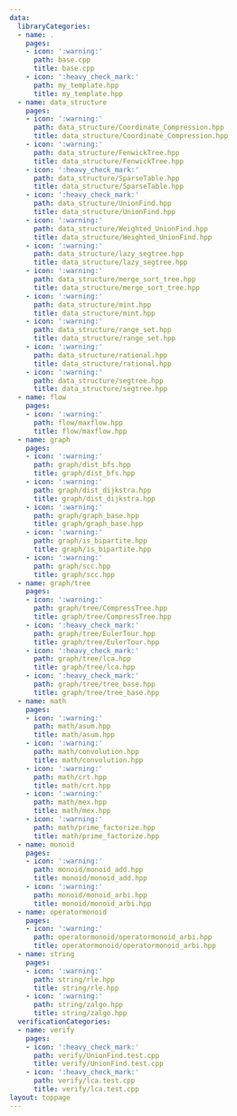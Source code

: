 ```yaml
---
data:
  libraryCategories:
  - name: .
    pages:
    - icon: ':warning:'
      path: base.cpp
      title: base.cpp
    - icon: ':heavy_check_mark:'
      path: my_template.hpp
      title: my_template.hpp
  - name: data_structure
    pages:
    - icon: ':warning:'
      path: data_structure/Coordinate_Compression.hpp
      title: data_structure/Coordinate_Compression.hpp
    - icon: ':warning:'
      path: data_structure/FenwickTree.hpp
      title: data_structure/FenwickTree.hpp
    - icon: ':heavy_check_mark:'
      path: data_structure/SparseTable.hpp
      title: data_structure/SparseTable.hpp
    - icon: ':heavy_check_mark:'
      path: data_structure/UnionFind.hpp
      title: data_structure/UnionFind.hpp
    - icon: ':warning:'
      path: data_structure/Weighted_UnionFind.hpp
      title: data_structure/Weighted_UnionFind.hpp
    - icon: ':warning:'
      path: data_structure/lazy_segtree.hpp
      title: data_structure/lazy_segtree.hpp
    - icon: ':warning:'
      path: data_structure/merge_sort_tree.hpp
      title: data_structure/merge_sort_tree.hpp
    - icon: ':warning:'
      path: data_structure/mint.hpp
      title: data_structure/mint.hpp
    - icon: ':warning:'
      path: data_structure/range_set.hpp
      title: data_structure/range_set.hpp
    - icon: ':warning:'
      path: data_structure/rational.hpp
      title: data_structure/rational.hpp
    - icon: ':warning:'
      path: data_structure/segtree.hpp
      title: data_structure/segtree.hpp
  - name: flow
    pages:
    - icon: ':warning:'
      path: flow/maxflow.hpp
      title: flow/maxflow.hpp
  - name: graph
    pages:
    - icon: ':warning:'
      path: graph/dist_bfs.hpp
      title: graph/dist_bfs.hpp
    - icon: ':warning:'
      path: graph/dist_dijkstra.hpp
      title: graph/dist_dijkstra.hpp
    - icon: ':warning:'
      path: graph/graph_base.hpp
      title: graph/graph_base.hpp
    - icon: ':warning:'
      path: graph/is_bipartite.hpp
      title: graph/is_bipartite.hpp
    - icon: ':warning:'
      path: graph/scc.hpp
      title: graph/scc.hpp
  - name: graph/tree
    pages:
    - icon: ':warning:'
      path: graph/tree/CompressTree.hpp
      title: graph/tree/CompressTree.hpp
    - icon: ':heavy_check_mark:'
      path: graph/tree/EulerTour.hpp
      title: graph/tree/EulerTour.hpp
    - icon: ':heavy_check_mark:'
      path: graph/tree/lca.hpp
      title: graph/tree/lca.hpp
    - icon: ':heavy_check_mark:'
      path: graph/tree/tree_base.hpp
      title: graph/tree/tree_base.hpp
  - name: math
    pages:
    - icon: ':warning:'
      path: math/asum.hpp
      title: math/asum.hpp
    - icon: ':warning:'
      path: math/convolution.hpp
      title: math/convolution.hpp
    - icon: ':warning:'
      path: math/crt.hpp
      title: math/crt.hpp
    - icon: ':warning:'
      path: math/mex.hpp
      title: math/mex.hpp
    - icon: ':warning:'
      path: math/prime_factorize.hpp
      title: math/prime_factorize.hpp
  - name: monoid
    pages:
    - icon: ':warning:'
      path: monoid/monoid_add.hpp
      title: monoid/monoid_add.hpp
    - icon: ':warning:'
      path: monoid/monoid_arbi.hpp
      title: monoid/monoid_arbi.hpp
  - name: operatormonoid
    pages:
    - icon: ':warning:'
      path: operatormonoid/operatormonoid_arbi.hpp
      title: operatormonoid/operatormonoid_arbi.hpp
  - name: string
    pages:
    - icon: ':warning:'
      path: string/rle.hpp
      title: string/rle.hpp
    - icon: ':warning:'
      path: string/zalgo.hpp
      title: string/zalgo.hpp
  verificationCategories:
  - name: verify
    pages:
    - icon: ':heavy_check_mark:'
      path: verify/UnionFind.test.cpp
      title: verify/UnionFind.test.cpp
    - icon: ':heavy_check_mark:'
      path: verify/lca.test.cpp
      title: verify/lca.test.cpp
layout: toppage
---
```

